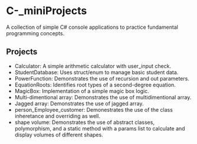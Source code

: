 # C-_miniProjects
A collection of simple C# console applications to practice fundamental programming concepts.

## Projects

- Calculator: A simple arithmetic calculator with user_input check.
- StudentDatabase: Uses struct/enum to manage basic student data.
- PowerFunction: Demonstrates the use of recursion and out parameters.
- EquationRoots: Identifies root types of a second-degree equation.
- MagicBox: Implementation of a simple magic box logic.
- Multi-dimentional array: Demonstrates the use of multidimentional array.
- Jagged array: Demonstrates the use of jagged array.
- person_Employee_customer: Demonestrates the use of the class inheretance and overriding as well.
- shape volume: Demonstrates the use of abstract classes, polymorphism, and a static method with a params list to calculate and display volumes of different shapes.
